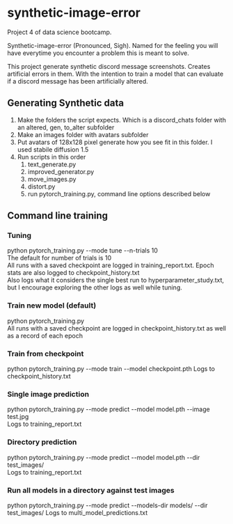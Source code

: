 # synthetic-image-error
Project 4 of data science bootcamp. 

Synthetic-image-error (Pronounced, Sigh). Named for the feeling you will have everytime you encounter a problem this is meant to solve. 

This project generate synthetic discord message screenshots. Creates artificial errors in them. With the intention to train a model that can evaluate if a discord message has been artificially altered.

## Generating Synthetic data
1. Make the folders the script expects. Which is a discord_chats folder with an altered, gen, to_alter subfolder
2. Make an images folder with avatars subfolder
3. Put avatars of 128x128 pixel generate how you see fit in this folder. I used stabile diffusion 1.5
4. Run scripts in this order
    1. text_generate.py 
    2. improved_generator.py
    3. move_images.py
    4. distort.py
    5. run pytorch_training.py, command line options described below

## Command line training
### Tuning
python pytorch_training.py --mode tune --n-trials 10  
The default for number of trials is 10  
All runs with a saved checkpoint are logged in training_report.txt. Epoch stats are also logged to checkpoint_history.txt     
Also logs what it considers the single best run to hyperparameter_study.txt, but I encourage exploring the other logs as well while tuning.    

### Train new model (default)
python pytorch_training.py  
All runs with a saved checkpoint are logged in checkpoint_history.txt as well as a record of each epoch

### Train from checkpoint
python pytorch_training.py --mode train --model checkpoint.pth
Logs to checkpoint_history.txt

### Single image prediction
python pytorch_training.py --mode predict --model model.pth --image test.jpg  
Logs to training_report.txt

### Directory prediction
python pytorch_training.py --mode predict --model model.pth --dir test_images/  
Logs to training_report.txt

### Run all models in a directory against test images
python pytorch_training.py --mode predict --models-dir models/ --dir test_images/
Logs to multi_model_predictions.txt